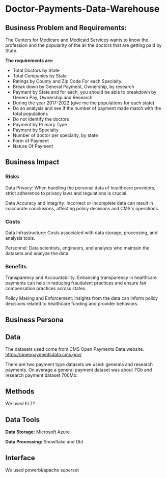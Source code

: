 # Doctor-Payments-Data-Warehouse

## Business Problem and Requirements:

The Centers for Medicare and Medicaid Services wants to know the profession and the popularity of the all the doctors that are getting paid by State.

**The requirements are:**
* Total Doctors by State
* Total Companies by State
* Ratings by County and Zip Code For each Specialty.
* Break down by General Payment, Ownership, by research 
* Payment by State and for each, you should be able to breakdown by Genera Pay, Ownership and Research
* During the year 2017-2022 (give me the populations for each state) 
* Do an analysis and see if the number of payment made match with the total populations
* Do not identify the doctors 
* Payment by Primary Type 
* Payment by Specialty
* Number of doctor per specialty, by state
* Form of Payment
* Nature Of Payment 

## Business Impact

### Risks

Data Privacy: When handling the personal data of healthcare providers, strict adherence to privacy laws and regulations is crucial.

Data Accuracy and Integrity: Incorrect or incomplete data can result in inaccurate conclusions, affecting policy decisions and CMS's operations.

### Costs

Data Infrastructure: Costs associated with data storage, processing, and analysis tools.

Personnel: Data scientists, engineers, and analysts who maintain the datasets and analyze the data.

### Benefits

Transparency and Accountability: Enhancing transparency in healthcare payments can help in reducing fraudulent practices and ensure fair compensation practices across states.

Policy Making and Enforcement: Insights from the data can inform policy decisions related to healthcare funding and provider behaviors.


## Business Persona

## Data

The datasets used come from CMS Open Payments Data website. https://openpaymentsdata.cms.gov/

There are two payment type datasets we used: generala and research payments.
On average a general payment dataset was about 7Gb and research payment dataset 700Mb.

## Methods 

We used ELT?

## Data Tools

**Data Storage:** Microsoft Azure

**Data Processing:** Snowflake and Dbt

## Interface

We used powerbi/apache superset
